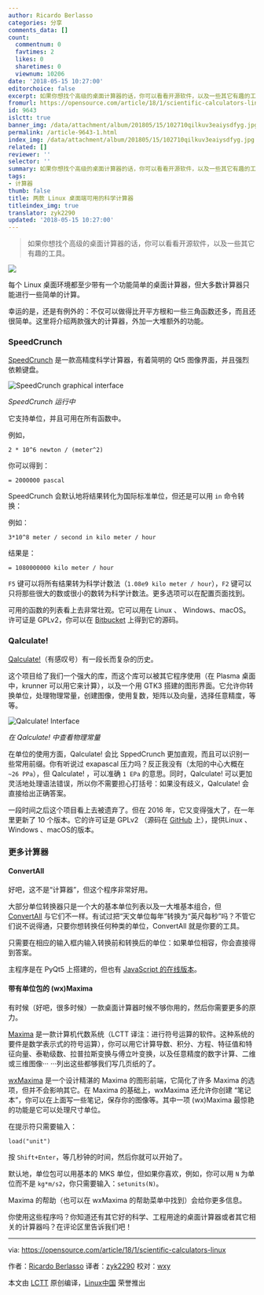 ```yaml
---
author: Ricardo Berlasso
categories: 分享
comments_data: []
count:
  commentnum: 0
  favtimes: 2
  likes: 0
  sharetimes: 0
  viewnum: 10206
date: '2018-05-15 10:27:00'
editorchoice: false
excerpt: 如果你想找个高级的桌面计算器的话，你可以看看开源软件，以及一些其它有趣的工具。
fromurl: https://opensource.com/article/18/1/scientific-calculators-linux
id: 9643
islctt: true
banner_img: /data/attachment/album/201805/15/102710qilkuv3eaiysdfyg.jpg
permalink: /article-9643-1.html
index_img: /data/attachment/album/201805/15/102710qilkuv3eaiysdfyg.jpg.thumb.jpg
related: []
reviewer: ''
selector: ''
summary: 如果你想找个高级的桌面计算器的话，你可以看看开源软件，以及一些其它有趣的工具。
tags:
- 计算器
thumb: false
title: 两款 Linux 桌面端可用的科学计算器
titleindex_img: true
translator: zyk2290
updated: '2018-05-15 10:27:00'
---
```



> 
> 如果你想找个高级的桌面计算器的话，你可以看看开源软件，以及一些其它有趣的工具。
> 
> 
> 


![](/data/attachment/album/201805/15/102710qilkuv3eaiysdfyg.jpg)


每个 Linux 桌面环境都至少带有一个功能简单的桌面计算器，但大多数计算器只能进行一些简单的计算。


幸运的是，还是有例外的：不仅可以做得比开平方根和一些三角函数还多，而且还很简单。这里将介绍两款强大的计算器，外加一大堆额外的功能。


### SpeedCrunch


[SpeedCrunch](http://speedcrunch.org/index.html) 是一款高精度科学计算器，有着简明的 Qt5 图像界面，并且强烈依赖键盘。


![SpeedCrunch graphical interface](/data/attachment/album/201805/15/102725rxsac00x8y1so2oz.png "SpeedCrunch graphical interface")


*SpeedCrunch 运行中*


它支持单位，并且可用在所有函数中。


例如，



```
2 * 10^6 newton / (meter^2)

```

你可以得到：



```
= 2000000 pascal

```

SpeedCrunch 会默认地将结果转化为国际标准单位，但还是可以用 `in` 命令转换：


例如：



```
3*10^8 meter / second in kilo meter / hour

```

结果是：



```
= 1080000000 kilo meter / hour

```

`F5` 键可以将所有结果转为科学计数法（`1.08e9 kilo meter / hour`），`F2` 键可以只将那些很大的数或很小的数转为科学计数法。更多选项可以在配置页面找到。


可用的函数的列表看上去非常壮观。它可以用在 Linux 、 Windows、macOS。许可证是 GPLv2，你可以在 [Bitbucket](https://bitbucket.org/heldercorreia/speedcrunch) 上得到它的源码。


### Qalculate!


[Qalculate!](https://qalculate.github.io/)（有感叹号）有一段长而复杂的历史。


这个项目给了我们一个强大的库，而这个库可以被其它程序使用（在 Plasma 桌面中，krunner 可以用它来计算），以及一个用 GTK3 搭建的图形界面。它允许你转换单位，处理物理常量，创建图像，使用复数，矩阵以及向量，选择任意精度，等等。


![Qalculate! Interface](/data/attachment/album/201805/15/102726moffos25nibeii0p.png "Qalculate! Interface")


*在 Qalculate! 中查看物理常量*


在单位的使用方面，Qalculate! 会比 SppedCrunch 更加直观，而且可以识别一些常用前缀。你有听说过 exapascal 压力吗？反正我没有（太阳的中心大概在 `~26 PPa`），但 Qalculate! ，可以准确 `1 EPa` 的意思。同时，Qalculate! 可以更加灵活地处理语法错误，所以你不需要担心打括号：如果没有歧义，Qalculate! 会直接给出正确答案。


一段时间之后这个项目看上去被遗弃了。但在 2016 年，它又变得强大了，在一年里更新了 10 个版本。它的许可证是 GPLv2 （源码在 [GitHub](https://github.com/Qalculate) 上），提供Linux 、Windows 、macOS的版本。


### 更多计算器


#### ConvertAll


好吧，这不是“计算器”，但这个程序非常好用。


大部分单位转换器只是一个大的基本单位列表以及一大堆基本组合，但 [ConvertAll](http://convertall.bellz.org/) 与它们不一样。有试过把“天文单位每年”转换为“英尺每秒”吗？不管它们说不说得通，只要你想转换任何种类的单位，ConvertAll 就是你要的工具。


只需要在相应的输入框内输入转换前和转换后的单位：如果单位相容，你会直接得到答案。


主程序是在 PyQt5 上搭建的，但也有 [JavaScript 的在线版本](http://convertall.bellz.org/js/)。


#### 带有单位包的 (wx)Maxima


有时候（好吧，很多时候）一款桌面计算器时候不够你用的，然后你需要更多的原力。


[Maxima](http://maxima.sourceforge.net/) 是一款计算机代数系统（LCTT 译注：进行符号运算的软件。这种系统的要件是数学表示式的符号运算），你可以用它计算导数、积分、方程、特征值和特征向量、泰勒级数、拉普拉斯变换与傅立叶变换，以及任意精度的数字计算、二维或三维图像··· ···列出这些都够我们写几页纸的了。


[wxMaxima](https://andrejv.github.io/wxmaxima/) 是一个设计精湛的 Maxima 的图形前端，它简化了许多 Maxima 的选项，但并不会影响其它。在 Maxima 的基础上，wxMaxima 还允许你创建 “笔记本”，你可以在上面写一些笔记，保存你的图像等。其中一项 (wx)Maxima 最惊艳的功能是它可以处理尺寸单位。


在提示符只需要输入：



```
load("unit")

```

按 `Shift+Enter`，等几秒钟的时间，然后你就可以开始了。


默认地，单位包可以用基本的 MKS 单位，但如果你喜欢，例如，你可以用 `N` 为单位而不是 `kg*m/s2`，你只需要输入：`setunits(N)`。


Maxima 的帮助（也可以在 wxMaxima 的帮助菜单中找到）会给你更多信息。


你使用这些程序吗？你知道还有其它好的科学、工程用途的桌面计算器或者其它相关的计算器吗？在评论区里告诉我们吧！




---


via: <https://opensource.com/article/18/1/scientific-calculators-linux>


作者：[Ricardo Berlasso](https://opensource.com/users/rgb-es) 译者：[zyk2290](https://github.com/zyk2290) 校对：[wxy](https://github.com/wxy)


本文由 [LCTT](https://github.com/LCTT/TranslateProject) 原创编译，[Linux中国](https://linux.cn/) 荣誉推出